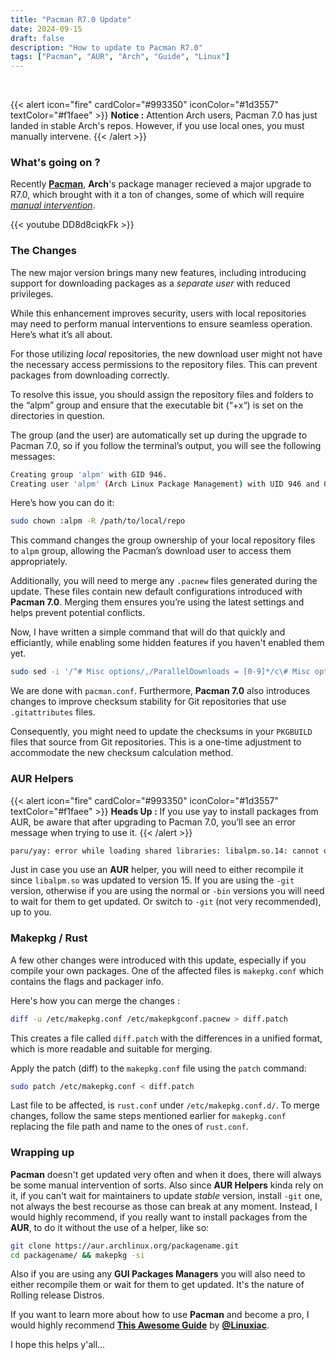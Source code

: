 ```yaml
---
title: "Pacman R7.0 Update"
date: 2024-09-15
draft: false
description: "How to update to Pacman R7.0"
tags: ["Pacman", "AUR", "Arch", "Guide", "Linux"]
---
```

<br />

{{< alert icon="fire" cardColor="#993350" iconColor="#1d3557" textColor="#f1faee" >}}
**Notice :** Attention Arch users, Pacman 7.0 has just landed in stable Arch's repos. However, if you use local ones, you must manually intervene.
{{< /alert >}}

### What's going on ?

Recently [**Pacman**](https://wiki.archlinux.org/title/Pacman), **Arch**'s package manager recieved a major upgrade to R7.0, which brought with it a ton of changes, some of which will require [*manual intervention*](https://wiki.archlinux.org/title/Pacman).

{{< youtube DD8d8ciqkFk >}}

### The Changes

The new major version brings many new features, including introducing support for downloading packages as a *separate user* with reduced privileges.

While this enhancement improves security, users with local repositories may need to perform manual interventions to ensure seamless operation. Here’s what it’s all about.

For those utilizing *local* repositories, the new download user might not have the necessary access permissions to the repository files. This can prevent packages from downloading correctly.

To resolve this issue, you should assign the repository files and folders to the “alpm” group and ensure that the executable bit (“+x“) is set on the directories in question.

The group (and the user) are automatically set up during the upgrade to Pacman 7.0, so if you follow the terminal’s output, you will see the following messages:

```Bash
Creating group 'alpm' with GID 946.
Creating user 'alpm' (Arch Linux Package Management) with UID 946 and GID 946.
```

Here’s how you can do it:

```Bash
sudo chown :alpm -R /path/to/local/repo
```

This command changes the group ownership of your local repository files to `alpm` group, allowing the Pacman’s download user to access them appropriately.

Additionally, you will need to merge any `.pacnew` files generated during the update. These files contain new default configurations introduced with **Pacman 7.0**. Merging them ensures you’re using the latest settings and helps prevent potential conflicts.

Now, I have written a simple command that will do that quickly and efficiantly, while enabling some hidden features if you haven't enabled them yet.

```Bash
sudo sed -i '/^# Misc options/,/ParallelDownloads = [0-9]*/c\# Misc options\nColor\nILoveCandy\nCheckSpace\n#DisableSandbox\nDownloadUser = alpm\nDisableDownloadTimeout\nParallelDownloads = 10' /etc/pacman.conf
```

We are done with `pacman.conf`. Furthermore, **Pacman 7.0** also introduces changes to improve checksum stability for Git repositories that use `.gitattributes` files.

Consequently, you might need to update the checksums in your `PKGBUILD` files that source from Git repositories. This is a one-time adjustment to accommodate the new checksum calculation method.

### AUR Helpers

{{< alert icon="fire" cardColor="#993350" iconColor="#1d3557" textColor="#f1faee" >}}
**Heads Up :** If you use yay to install packages from AUR, be aware that after upgrading to Pacman 7.0, you’ll see an error message when trying to use it.
{{< /alert >}}

```Bash
paru/yay: error while loading shared libraries: libalpm.so.14: cannot open shared object file: No such file or directory
```

Just in case you use an **AUR** helper, you will need to either recompile it since `libalpm.so` was updated to version 15. If you are using the `-git` version, otherwise if you are using the normal or `-bin` versions you will need to wait for them to get updated. Or switch to `-git` (not very recommended), up to you.

### Makepkg / Rust

A few other changes were introduced with this update, especially if you compile your own packages. One of the affected files is `makepkg.conf` which contains the flags and packager info.

Here's how you can merge the changes :

```Bash
diff -u /etc/makepkg.conf /etc/makepkgconf.pacnew > diff.patch
```

This creates a file called `diff.patch` with the differences in a unified format, which is more readable and suitable for merging.

Apply the patch (diff) to the `makepkg.conf` file using the `patch` command:

```Bash
sudo patch /etc/makepkg.conf < diff.patch
```

Last file to be affected, is `rust.conf` under `/etc/makepkg.conf.d/`. To merge changes, follow the same steps mentioned earlier for `makepkg.conf` replacing the file path and name to the ones of `rust.conf`.

### Wrapping up

**Pacman** doesn't get updated very often and when it does, there will always be some manual intervention of sorts. Also since **AUR Helpers** kinda rely on it, if you can't wait for maintainers to update *stable* version, install `-git` one, not always the best recourse as those can break at any moment. Instead, I would highly recommend, if you really want to install packages from the **AUR**, to do it without the use of a helper, like so:

```Bash
git clone https://aur.archlinux.org/packagename.git
cd packagename/ && makepkg -si
```

Also if you are using any **GUI Packages Managers** you will also need to either recompile them or wait for them to get updated. It's the nature of Rolling release Distros.

If you want to learn more about how to use **Pacman** and become a pro, I would highly recommend [**This Awesome Guide**](https://linuxiac.com/how-to-use-pacman-to-manage-software-on-arch-linux/) by [**@Linuxiac**](https://linuxiac.com).

I hope this helps y'all...
